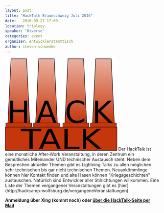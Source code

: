 ```yaml
---
layout: post
title: "HackTalk Braunschweig Juli 2016"
date:   2016-09-27 17:00
location: triology
speaker: "Diverse"
categories: event
organizer: entwicklerstammtisch
author: steven-schwenke
---
```

<img src="/assets/partners/hacktalk-gross.png" class="speaker" />
Der HackTalk ist eine monatliche After-Work Veranstaltung, in deren Zentrum ein
gemütliches Miteinander UND technischer Austausch steht.
Neben dem Besprechen aktueller Themen gibt es Lightning Talks zu allen möglichen
sehr technischen bis gar nicht technischen Themen.
Neuankömmlinge können hier Kontakt finden und alte Hasen können "Kriegsgeschichten"
austauschen. Natürlich sind Entwickler aller Stilrichtungen willkommen. Eine Liste der Themen vergangener Veranstaltungen gibt es [hier](http://hackcamp-wolfsburg.de/vergangeneVeranstaltungen).

**Anmeldung über Xing (kommt noch) oder [über die HackTalk-Seite per Mail](http://hackcamp-wolfsburg.de/kontaktUndAnmeldung)**
